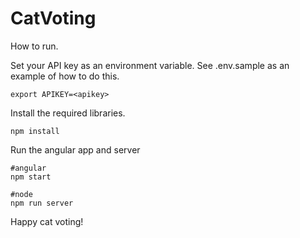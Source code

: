 # CatVoting

How to run.

Set your API key as an environment variable.  See .env.sample as an example of how to do this.

```
export APIKEY=<apikey>
```

Install the required libraries.

```
npm install
```

Run the angular app and server
```
#angular
npm start

#node
npm run server
```

Happy cat voting!

